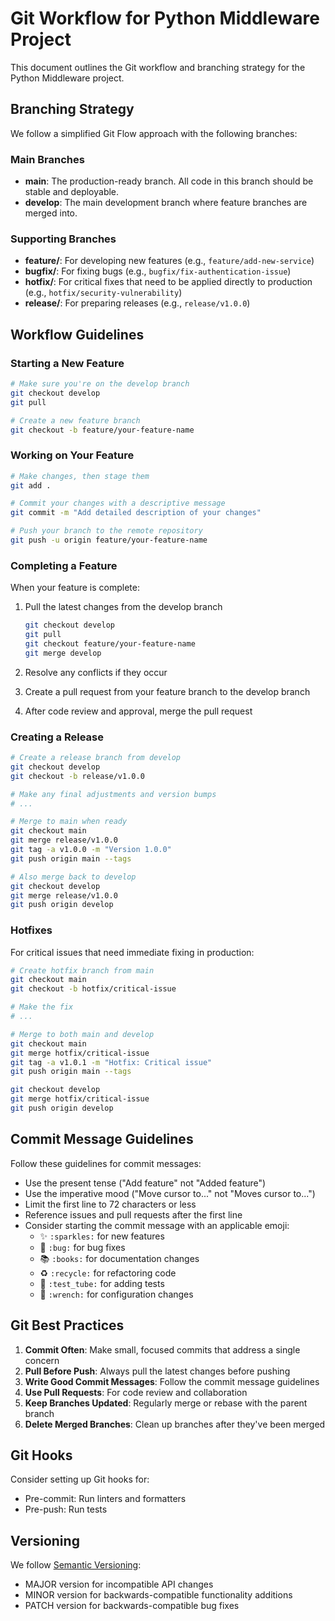 # Git Workflow for Python Middleware Project

This document outlines the Git workflow and branching strategy for the Python Middleware project.

## Branching Strategy

We follow a simplified Git Flow approach with the following branches:

### Main Branches

- **main**: The production-ready branch. All code in this branch should be stable and deployable.
- **develop**: The main development branch where feature branches are merged into.

### Supporting Branches

- **feature/**: For developing new features (e.g., `feature/add-new-service`)
- **bugfix/**: For fixing bugs (e.g., `bugfix/fix-authentication-issue`)
- **hotfix/**: For critical fixes that need to be applied directly to production (e.g., `hotfix/security-vulnerability`)
- **release/**: For preparing releases (e.g., `release/v1.0.0`)

## Workflow Guidelines

### Starting a New Feature

```bash
# Make sure you're on the develop branch
git checkout develop
git pull

# Create a new feature branch
git checkout -b feature/your-feature-name
```

### Working on Your Feature

```bash
# Make changes, then stage them
git add .

# Commit your changes with a descriptive message
git commit -m "Add detailed description of your changes"

# Push your branch to the remote repository
git push -u origin feature/your-feature-name
```

### Completing a Feature

When your feature is complete:

1. Pull the latest changes from the develop branch
   ```bash
   git checkout develop
   git pull
   git checkout feature/your-feature-name
   git merge develop
   ```

2. Resolve any conflicts if they occur

3. Create a pull request from your feature branch to the develop branch

4. After code review and approval, merge the pull request

### Creating a Release

```bash
# Create a release branch from develop
git checkout develop
git checkout -b release/v1.0.0

# Make any final adjustments and version bumps
# ...

# Merge to main when ready
git checkout main
git merge release/v1.0.0
git tag -a v1.0.0 -m "Version 1.0.0"
git push origin main --tags

# Also merge back to develop
git checkout develop
git merge release/v1.0.0
git push origin develop
```

### Hotfixes

For critical issues that need immediate fixing in production:

```bash
# Create hotfix branch from main
git checkout main
git checkout -b hotfix/critical-issue

# Make the fix
# ...

# Merge to both main and develop
git checkout main
git merge hotfix/critical-issue
git tag -a v1.0.1 -m "Hotfix: Critical issue"
git push origin main --tags

git checkout develop
git merge hotfix/critical-issue
git push origin develop
```

## Commit Message Guidelines

Follow these guidelines for commit messages:

- Use the present tense ("Add feature" not "Added feature")
- Use the imperative mood ("Move cursor to..." not "Moves cursor to...")
- Limit the first line to 72 characters or less
- Reference issues and pull requests after the first line
- Consider starting the commit message with an applicable emoji:
  - ✨ `:sparkles:` for new features
  - 🐛 `:bug:` for bug fixes
  - 📚 `:books:` for documentation changes
  - ♻️ `:recycle:` for refactoring code
  - 🧪 `:test_tube:` for adding tests
  - 🔧 `:wrench:` for configuration changes

## Git Best Practices

1. **Commit Often**: Make small, focused commits that address a single concern
2. **Pull Before Push**: Always pull the latest changes before pushing
3. **Write Good Commit Messages**: Follow the commit message guidelines
4. **Use Pull Requests**: For code review and collaboration
5. **Keep Branches Updated**: Regularly merge or rebase with the parent branch
6. **Delete Merged Branches**: Clean up branches after they've been merged

## Git Hooks

Consider setting up Git hooks for:
- Pre-commit: Run linters and formatters
- Pre-push: Run tests

## Versioning

We follow [Semantic Versioning](https://semver.org/):
- MAJOR version for incompatible API changes
- MINOR version for backwards-compatible functionality additions
- PATCH version for backwards-compatible bug fixes